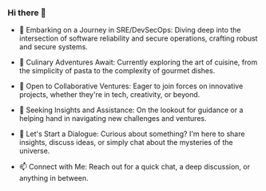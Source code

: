 ### Hi there 👋
- 🔭 Embarking on a Journey in SRE/DevSecOps: Diving deep into the intersection of software reliability and secure operations, crafting robust and secure systems.

- 🌱 Culinary Adventures Await: Currently exploring the art of cuisine, from the simplicity of pasta to the complexity of gourmet dishes.

- 👯 Open to Collaborative Ventures: Eager to join forces on innovative projects, whether they're in tech, creativity, or beyond.

- 🤔 Seeking Insights and Assistance: On the lookout for guidance or a helping hand in navigating new challenges and ventures.

- 💬 Let's Start a Dialogue: Curious about something? I'm here to share insights, discuss ideas, or simply chat about the mysteries of the universe.

- 📫 Connect with Me: Reach out for a quick chat, a deep discussion, or anything in between.
